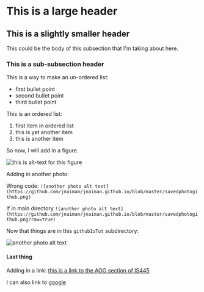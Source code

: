# This is a large header

## This is a slightly smaller header

This could be the body of this subsection that I'm taking about here.

### This is a sub-subsection header

This is a way to make an un-ordered list:
 * first bullet point
 * second bullet point
 * third bullet point
 
This is an ordered list:
 1. first item in ordered list
 1. this is yet another item
 1. this is another item

So now, I will add in a figure.

![this is alt-text for this figure](https://uiuc-ischool-dataviz.github.io/spring2019online/week04/data/littleCorgiInHat.png)

Adding in another photo:

Wrong code:
```![another photo alt text](https://github.com/jnaiman/jnaiman.github.io/blob/master/savedphotogithub.png)```

If in main directory
```![another photo alt text](https://github.com/jnaiman/jnaiman.github.io/blob/master/savedphotogithub.png?raw=true)```

Now that things are in this `githubIoTut` subdirectory:

![another photo alt text](https://github.com/jnaiman/jnaiman.github.io/blob/master/githubIoTut/savedphotogithub.png?raw=true)

#### Last thing

Adding in a link: [this is a link to the AOG section of IS445](https://uiuc-ischool-dataviz.github.io/is445AOG_fall2020/)

I can also link to [google](https://www.google.com/)

